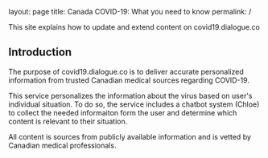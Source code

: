 layout: page
title: Canada COVID-19: What you need to know 
permalink: /

This site explains how to update and extend content on covid19.dialogue.co

## Introduction

The purpose of covid19.dialogue.co is to deliver accurate personalized information from trusted Canadian medical sources regarding COVID-19.

This service personalizes the information about the virus based on user's individual situation. To do so, the service includes a chatbot system (Chloe) to collect the needed informaiton form the user and determine which content is relevant to their situation.

All content is sources from publicly available information and is vetted by Canadian medical professionals.


